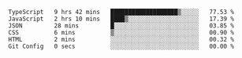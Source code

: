 
            
<!--START_SECTION:waka-->

```text
TypeScript   9 hrs 42 mins   ███████████████████▒░░░░░   77.53 %
JavaScript   2 hrs 10 mins   ████▒░░░░░░░░░░░░░░░░░░░░   17.39 %
JSON         28 mins         █░░░░░░░░░░░░░░░░░░░░░░░░   03.85 %
CSS          6 mins          ▒░░░░░░░░░░░░░░░░░░░░░░░░   00.90 %
HTML         2 mins          ░░░░░░░░░░░░░░░░░░░░░░░░░   00.32 %
Git Config   0 secs          ░░░░░░░░░░░░░░░░░░░░░░░░░   00.00 %
```

<!--END_SECTION:waka-->

 
